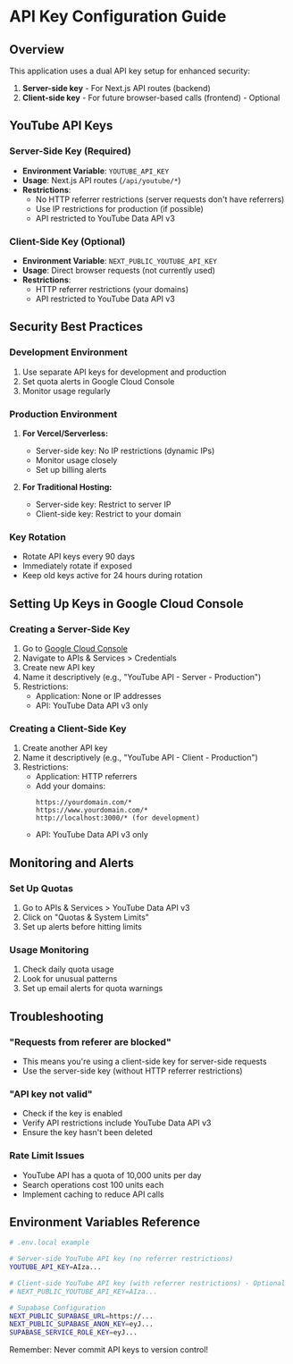 # API Key Configuration Guide

## Overview
This application uses a dual API key setup for enhanced security:
1. **Server-side key** - For Next.js API routes (backend)
2. **Client-side key** - For future browser-based calls (frontend) - Optional

## YouTube API Keys

### Server-Side Key (Required)
- **Environment Variable**: `YOUTUBE_API_KEY`
- **Usage**: Next.js API routes (`/api/youtube/*`)
- **Restrictions**: 
  - No HTTP referrer restrictions (server requests don't have referrers)
  - Use IP restrictions for production (if possible)
  - API restricted to YouTube Data API v3

### Client-Side Key (Optional)
- **Environment Variable**: `NEXT_PUBLIC_YOUTUBE_API_KEY`
- **Usage**: Direct browser requests (not currently used)
- **Restrictions**:
  - HTTP referrer restrictions (your domains)
  - API restricted to YouTube Data API v3

## Security Best Practices

### Development Environment
1. Use separate API keys for development and production
2. Set quota alerts in Google Cloud Console
3. Monitor usage regularly

### Production Environment
1. **For Vercel/Serverless:**
   - Server-side key: No IP restrictions (dynamic IPs)
   - Monitor usage closely
   - Set up billing alerts

2. **For Traditional Hosting:**
   - Server-side key: Restrict to server IP
   - Client-side key: Restrict to your domain

### Key Rotation
- Rotate API keys every 90 days
- Immediately rotate if exposed
- Keep old keys active for 24 hours during rotation

## Setting Up Keys in Google Cloud Console

### Creating a Server-Side Key
1. Go to [Google Cloud Console](https://console.cloud.google.com/)
2. Navigate to APIs & Services > Credentials
3. Create new API key
4. Name it descriptively (e.g., "YouTube API - Server - Production")
5. Restrictions:
   - Application: None or IP addresses
   - API: YouTube Data API v3 only

### Creating a Client-Side Key
1. Create another API key
2. Name it descriptively (e.g., "YouTube API - Client - Production")
3. Restrictions:
   - Application: HTTP referrers
   - Add your domains:
     ```
     https://yourdomain.com/*
     https://www.yourdomain.com/*
     http://localhost:3000/* (for development)
     ```
   - API: YouTube Data API v3 only

## Monitoring and Alerts

### Set Up Quotas
1. Go to APIs & Services > YouTube Data API v3
2. Click on "Quotas & System Limits"
3. Set up alerts before hitting limits

### Usage Monitoring
1. Check daily quota usage
2. Look for unusual patterns
3. Set up email alerts for quota warnings

## Troubleshooting

### "Requests from referer <empty> are blocked"
- This means you're using a client-side key for server-side requests
- Use the server-side key (without HTTP referrer restrictions)

### "API key not valid"
- Check if the key is enabled
- Verify API restrictions include YouTube Data API v3
- Ensure the key hasn't been deleted

### Rate Limit Issues
- YouTube API has a quota of 10,000 units per day
- Search operations cost 100 units each
- Implement caching to reduce API calls

## Environment Variables Reference

```bash
# .env.local example

# Server-side YouTube API key (no referrer restrictions)
YOUTUBE_API_KEY=AIza...

# Client-side YouTube API key (with referrer restrictions) - Optional
# NEXT_PUBLIC_YOUTUBE_API_KEY=AIza...

# Supabase Configuration
NEXT_PUBLIC_SUPABASE_URL=https://...
NEXT_PUBLIC_SUPABASE_ANON_KEY=eyJ...
SUPABASE_SERVICE_ROLE_KEY=eyJ...
```

Remember: Never commit API keys to version control!